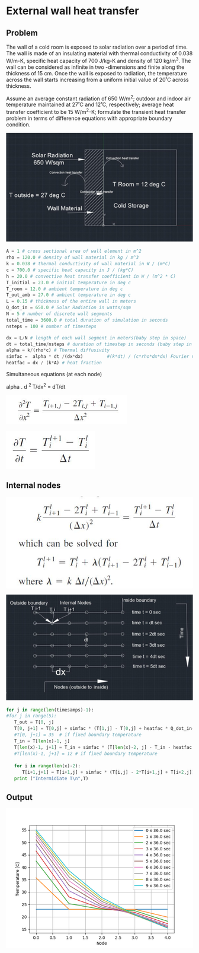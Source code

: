 # External wall heat transfer

## Problem
The wall of a cold room is exposed to solar radiation over a period of time. The wall is made of an insulating material with thermal conductivity of 0.038 W/m-K, specific heat capacity of 700 J/kg-K and density of 120 kg/m<sup>3</sup>. The wall can be considered as infinite in two -dimensions and finite along the thickness of 15 cm. Once the wall is exposed to radiation, the temperature across the wall starts increasing from a uniform initial value of 20˚C across thickness. 

Assume an average constant radiation of 650 W/m<sup>2</sup>; outdoor and indoor air temperature maintained at 27˚C and 12˚C, respectively; average heat transfer coefficient to be 15 W/m<sup>2</sup>-K; formulate the transient heat transfer problem in terms of difference equations with appropriate boundary condition. 

![alt text](https://github.com/aviruch/1DHeatExplicit/blob/master/problem1.JPG "Node i")

```python
A = 1 # cross sectional area of wall element in m^2
rho = 120.0 # density of wall material in kg / m^3
k = 0.038 # thermal conductivity of wall material in W / (m*C)
c = 700.0 # specific heat capacity in J / (kg*C)
h = 20.0 # convective heat transfer coefficient in W / (m^2 * C)
T_initial = 23.0 # initial temperature in deg c
T_room = 12.0 # ambient temperature in deg c
T_out_amb = 27.0 # ambient temperature in deg c
L = 0.15 # thickness of the entire wall in meters
Q_dot_in = 650.0 # Solar Radiation in watts/sqm
N = 5 # number of discrete wall segments
total_time = 3600.0 # total duration of simulation in seconds
nsteps = 100 # number of timesteps
```


```python
dx = L/N # length of each wall segment in meters(baby step in space)
dt = total_time/nsteps # duration of timestep in seconds (baby step in time)
alpha = k/(rho*c) # Thermal diffusivity
simfac =  alpha * dt /(dx*dx)         #(k*dt) / (c*rho*dx*dx) Fourier number 
heatfac = dx / (k*A) # heat fraction
```

Simultaneous equations (at each node)

```math

```
 alpha . d <sup>2 </sup>T/dx<sup>2</sup> = dT/dt 
 


![alt text](https://github.com/aviruch/1DHeatExplicit/blob/master/1.JPG "Node i")

![alt text](https://github.com/aviruch/1DHeatExplicit/blob/master/2.JPG "Node i")

## Internal nodes 
![alt text](https://github.com/aviruch/1DHeatExplicit/blob/master/3.JPG "Node i")

 ![alt text](https://github.com/aviruch/1DHeatExplicit/blob/master/nodes.JPG "Node i")
```python
for j in range(len(timesamps)-1):
#for j in range(5):
   T_out = T[0, j]   
   T[0, j+1] = T[0,j] + simfac * (T[1,j] - T[0,j] + heatfac * Q_dot_in- heatfac * h * A * (T_out - T_out_amb))
   #T[0, j+1] = 35  # if fixed boundary temperature
   T_in = T[len(x)-1, j]   
   T[len(x)-1, j+1] = T_in + simfac * (T[len(x)-2, j] - T_in - heatfac * h * A * (T_in - T_room))
   #T[len(x)-1, j+1] = 12 # if fixed boundary temperature
   
   for i in range(len(x)-2):
      T[i+1,j+1] = T[i+1,j] + simfac * (T[i,j] - 2*T[i+1,j] + T[i+2,j])
   print ("Intermidiate T\n",T)   

```

## Output 
![alt text](https://github.com/aviruch/1DHeatExplicit/blob/master/Figure_1.png "Node i")
